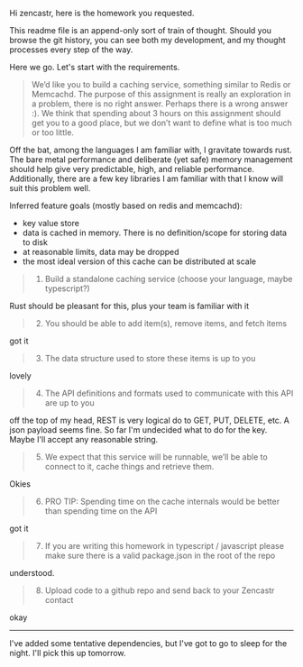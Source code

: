 Hi zencastr, here is the homework you requested. 

This readme file is an append-only sort of train of thought. Should you browse the git history, you can see both my development, and my thought processes every step of the way.

Here we go. Let's start with the requirements.

> We’d like you to build a caching service, something similar to Redis or Memcachd. The
purpose of this assignment is really an exploration in a problem, there is no right answer.
Perhaps there is a wrong answer :). We think that spending about 3 hours on this assignment
should get you to a good place, but we don’t want to define what is too much or too little.

Off the bat, among the languages I am familiar with, I gravitate towards rust. The bare metal performance and deliberate (yet safe) memory management should help give very predictable, high, and reliable performance. Additionally, there are a few key libraries I am familiar with that I know will suit this problem well.

Inferred feature goals (mostly based on redis and memcachd):
- key value store
- data is cached in memory. There is no definition/scope for storing data to disk 
- at reasonable limits, data may be dropped 
- the most ideal version of this cache can be distributed at scale
 
> 1. Build a standalone caching service (choose your language, maybe typescript?)
 
Rust should be pleasant for this, plus your team is familiar with it 

> 2. You should be able to add item(s), remove items, and fetch items

got it 

> 3. The data structure used to store these items is up to you

lovely

> 4. The API definitions and formats used to communicate with this API are up to you

off the top of my head, REST is very logical do to GET, PUT, DELETE, etc. A json payload seems fine. So far I'm undecided what to do for the key. Maybe I'll accept any reasonable string.

> 5. We expect that this service will be runnable, we’ll be able to connect to it, cache things
   and retrieve them.

Okies 

> 6. PRO TIP: Spending time on the cache internals would be better than spending time on
   the API

got it 
 
> 7. If you are writing this homework in typescript / javascript please make sure there is a
   valid package.json in the root of the repo

understood.

> 8. Upload code to a github repo and send back to your Zencastr contact

okay


----

I've added some tentative dependencies, but I've got to go to sleep for the night. I'll pick this up tomorrow.